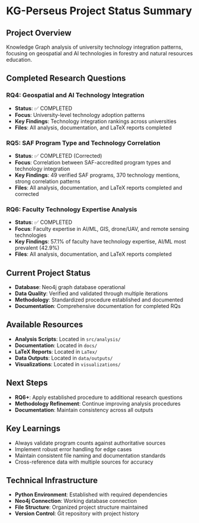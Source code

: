 # KG-Perseus Project Status Summary

## Project Overview
Knowledge Graph analysis of university technology integration patterns, focusing on geospatial and AI technologies in forestry and natural resources education.

## Completed Research Questions

### RQ4: Geospatial and AI Technology Integration
- **Status**: ✅ COMPLETED
- **Focus**: University-level technology adoption patterns
- **Key Findings**: Technology integration rankings across universities
- **Files**: All analysis, documentation, and LaTeX reports completed

### RQ5: SAF Program Type and Technology Correlation  
- **Status**: ✅ COMPLETED (Corrected)
- **Focus**: Correlation between SAF-accredited program types and technology integration
- **Key Findings**: 49 verified SAF programs, 370 technology mentions, strong correlation patterns
- **Files**: All analysis, documentation, and LaTeX reports completed and corrected

### RQ6: Faculty Technology Expertise Analysis
- **Status**: ✅ COMPLETED
- **Focus**: Faculty expertise in AI/ML, GIS, drone/UAV, and remote sensing technologies
- **Key Findings**: 57.1% of faculty have technology expertise, AI/ML most prevalent (42.9%)
- **Files**: All analysis, documentation, and LaTeX reports completed

## Current Project Status
- **Database**: Neo4j graph database operational
- **Data Quality**: Verified and validated through multiple iterations
- **Methodology**: Standardized procedure established and documented
- **Documentation**: Comprehensive documentation for completed RQs

## Available Resources
- **Analysis Scripts**: Located in `src/analysis/`
- **Documentation**: Located in `docs/`
- **LaTeX Reports**: Located in `LaTex/`
- **Data Outputs**: Located in `data/outputs/`
- **Visualizations**: Located in `visualizations/`

## Next Steps
- **RQ6+**: Apply established procedure to additional research questions
- **Methodology Refinement**: Continue improving analysis procedures
- **Documentation**: Maintain consistency across all outputs

## Key Learnings
- Always validate program counts against authoritative sources
- Implement robust error handling for edge cases
- Maintain consistent file naming and documentation standards
- Cross-reference data with multiple sources for accuracy

## Technical Infrastructure
- **Python Environment**: Established with required dependencies
- **Neo4j Connection**: Working database connection
- **File Structure**: Organized project structure maintained
- **Version Control**: Git repository with project history
